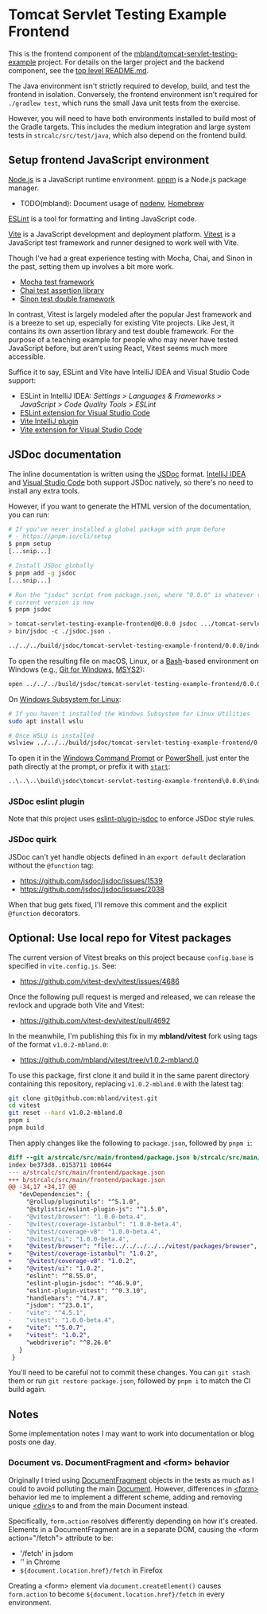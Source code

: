 # Tomcat Servlet Testing Example Frontend

This is the frontend component of the [mbland/tomcat-servlet-testing-example][]
project. For details on the larger project and the backend component, see the
[top level README.md][].

The Java environment isn't strictly required to develop, build, and test the
frontend in isolation. Conversely, the frontend environment isn't required for
`./gradlew test`, which runs the small Java unit tests from the exercise.

However, you will need to have both environments installed to build most of the
Gradle targets. This includes the medium integration and large system tests in
`strcalc/src/test/java`, which also depend on the frontend build.

## Setup frontend JavaScript environment

[Node.js][] is a JavaScript runtime environment. [pnpm][] is a Node.js package
manager.

- TODO(mbland): Document usage of [nodenv][], [Homebrew][]

[ESLint][] is a tool for formatting and linting JavaScript code.

[Vite][] is a JavaScript development and deployment platform. [Vitest][] is a
JavaScript test framework and runner designed to work well with Vite.

Though I've had a great experience testing with Mocha, Chai, and Sinon in the
past, setting them up involves a bit more work.

- [Mocha test framework][]
- [Chai test assertion library][]
- [Sinon test double framework][]

In contrast, Vitest is largely modeled after the popular Jest framework and is a
breeze to set up, especially for existing Vite projects. Like Jest, it contains
its own assertion library and test double framework.  For the purpose of a
teaching example for people who may never have tested JavaScript before, but
aren't using React, Vitest seems much more accessible.

Suffice it to say, ESLint and Vite have IntelliJ IDEA and Visual Studio
Code support:

- ESLint in IntelliJ IDEA: _Settings > Languages & Frameworks >
  JavaScript > Code Quality Tools > ESLint_
- [ESLint extension for Visual Studio Code][]
- [Vite IntelliJ plugin][]
- [Vite extension for Visual Studio Code][]

## JSDoc documentation

The inline documentation is written using the [JSDoc][] format. [IntelliJ IDEA][]
and [Visual Studio Code][] both support JSDoc natively, so there's no need to
install any extra tools.

However, if you want to generate the HTML version of the documentation, you can run:

```sh
# If you've never installed a global package with pnpm before
# - https://pnpm.io/cli/setup
$ pnpm setup
[...snip...]

# Install JSDoc globally
$ pnpm add -g jsdoc
[...snip...]

# Run the "jsdoc" script from package.json, where "0.0.0" is whatever the
# current version is now
$ pnpm jsdoc

> tomcat-servlet-testing-example-frontend@0.0.0 jsdoc .../tomcat-servlet-testing-example/strcalc/src/main/frontend
> bin/jsdoc -c ./jsdoc.json .

../../../build/jsdoc/tomcat-servlet-testing-example-frontend/0.0.0/index.html
```

To open the resulting file on macOS, Linux, or a [Bash][]-based environment on
Windows (e.g., [Git for Windows][], [MSYS2][]):

```sh
open ../../../build/jsdoc/tomcat-servlet-testing-example-frontend/0.0.0/index.html
```

On [Windows Subsystem for Linux][]:

```sh
# If you haven't installed the Windows Subsystem for Linux Utilities
sudo apt install wslu

# Once WSLU is installed
wslview ../../../build/jsdoc/tomcat-servlet-testing-example-frontend/0.0.0/index.html
```

To open it in the [Windows Command Prompt][] or [PowerShell][], just enter the
path directly at the prompt, or prefix it with [`start`][]:

```bat
..\..\..\build\jsdoc\tomcat-servlet-testing-example-frontend\0.0.0\index.html
```

### JSDoc eslint plugin

Note that this project uses [eslint-plugin-jsdoc][] to enforce JSDoc style rules.

### JSDoc quirk

JSDoc can't yet handle objects defined in an `export default` declaration
without the `@function` tag:

- <https://github.com/jsdoc/jsdoc/issues/1539>
- <https://github.com/jsdoc/jsdoc/issues/2038>

When that bug gets fixed, I'll remove this comment and the explicit `@function`
decorators.

## Optional: Use local repo for Vitest packages

The current version of Vitest breaks on this project because `config.base` is
specified in `vite.config.js`. See:

- https://github.com/vitest-dev/vitest/issues/4686

Once the following pull request is merged and released, we can release the
revlock and upgrade both Vite and Vitest:

- https://github.com/vitest-dev/vitest/pull/4692

In the meanwhile, I'm publishing this fix in my **mbland/vitest** fork using
tags of the format `v1.0.2-mbland.0`:

- https://github.com/mbland/vitest/tree/v1.0.2-mbland.0

To use this package, first clone it and build it in the same parent directory
containing this repository, replacing `v1.0.2-mbland.0` with the latest tag:

```sh
git clone git@github.com:mbland/vitest.git
cd vitest
git reset --hard v1.0.2-mbland.0
pnpm i
pnpm build
```

Then apply changes like the following to `package.json`, followed by `pnpm i`:

```diff
diff --git a/strcalc/src/main/frontend/package.json b/strcalc/src/main/frontend/package.json
index be373d8..0153711 100644
--- a/strcalc/src/main/frontend/package.json
+++ b/strcalc/src/main/frontend/package.json
@@ -34,17 +34,17 @@
   "devDependencies": {
     "@rollup/pluginutils": "^5.1.0",
     "@stylistic/eslint-plugin-js": "^1.5.0",
-    "@vitest/browser": "1.0.0-beta.4",
-    "@vitest/coverage-istanbul": "1.0.0-beta.4",
-    "@vitest/coverage-v8": "1.0.0-beta.4",
-    "@vitest/ui": "1.0.0-beta.4",
+    "@vitest/browser": "file:../../../../../vitest/packages/browser",
+    "@vitest/coverage-istanbul": "1.0.2",
+    "@vitest/coverage-v8": "1.0.2",
+    "@vitest/ui": "1.0.2",
     "eslint": "^8.55.0",
     "eslint-plugin-jsdoc": "^46.9.0",
     "eslint-plugin-vitest": "^0.3.10",
     "handlebars": "^4.7.8",
     "jsdom": "^23.0.1",
-    "vite": "^4.5.1",
-    "vitest": "1.0.0-beta.4",
+    "vite": "^5.0.7",
+    "vitest": "1.0.2",
     "webdriverio": "^8.26.0"
   }
 }
```

You'll need to be careful not to commit these changes. You can `git stash` them
or run `git restore package.json`, followed by `pnpm i` to match the CI build
again.

## Notes

Some implementation notes I may want to work into documentation or blog
posts one day.

### Document vs. DocumentFragment and &lt;form&gt; behavior

Originally I tried using [DocumentFragment][] objects in the tests as much
as I could to avoid polluting the main [Document][]. However, differences in
[&lt;form&gt;][] behavior led me to implement a different scheme, adding and
removing unique [&lt;div&gt;][]s to and from the main Document instead.

Specifically, `form.action` resolves differently depending on how it's created.
Elements in a DocumentFragment are in a separate DOM, causing the &lt;form
action="/fetch"&gt; attribute to be:

- '/fetch' in jsdom
- '' in Chrome
- `${document.location.href}/fetch` in Firefox

Creating a &lt;form&gt; element via `document.createElement()` causes
`form.action` to become `${document.location.href}/fetch` in every
environment.

[mbland/tomcat-servlet-testing-example]: https://github.com/mbland/tomcat-servlet-testing-example
[top level README.md]: ../../../../README.md
[Node.js]: https://nodejs.org/
[pnpm]: https://pnpm.io/
[nodenv]: https://github.com/nodenv/nodenv
[homebrew]: https://brew.sh/
[ESLint]: https://eslint.style/
[Vite]: https://vitejs.dev/
[Vitest]: https://vitest.dev/
[Mocha test framework]: https://mochajs.org/
[Chai test assertion library]: https://www.chaijs.com/
[Sinon test double framework]: https://sinonjs.org/
[ESLint extension for Visual Studio Code]: https://marketplace.visualstudio.com/items?itemName=dbaeumer.vscode-eslint
[Vite IntelliJ plugin]: https://plugins.jetbrains.com/plugin/20011-vite
[Vite extension for Visual Studio Code]: https://marketplace.visualstudio.com/items?itemName=antfu.vite
[JSDoc]: https://jsdoc.app/
[IntelliJ IDEA]: https://www.jetbrains.com/idea/
[Visual Studio Code]: https://code.visualstudio.com/
[Bash]: https://www.gnu.org/software/bash/
[Git for Windows]: https://git-scm.com/download/win
[MSYS2]: https://www.msys2.org/
[Windows Subsystem for Linux]: https://learn.microsoft.com/windows/wsl/
[Windows Command Prompt]: https://learn.microsoft.com/windows-server/administration/windows-commands/windows-commands
[PowerShell]: https://learn.microsoft.com/powershell/
[`start`]: https://learn.microsoft.com/windows-server/administration/windows-commands/start
[eslint-plugin-jsdoc]: https://www.npmjs.com/package/eslint-plugin-jsdoc
[DocumentFragment]: https://developer.mozilla.org/docs/Web/API/DocumentFragment
[Document]: https://developer.mozilla.org/docs/Web/API/Document
[&lt;form&gt;]: https://developer.mozilla.org/docs/Web/HTML/Element/form
[&lt;div&gt;]: https://developer.mozilla.org/docs/Web/HTML/Element/div
